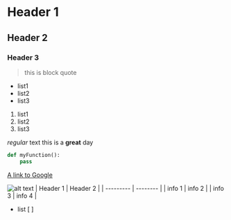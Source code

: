 # Header 1

## Header 2

### Header 3
>  this is block quote

- list1
- list2
- list3
1. list1
2. list2
3. list3

*regular* text
this is a **great** day

```python
def myFunction():
    pass
```

[A link to Google](https://www.google.com/)

![alt text]()
| Header 1 | Header 2 |
| --------- | -------- |
| info 1 | info 2 |
| info 3 | info 4 |

- list
[ ]